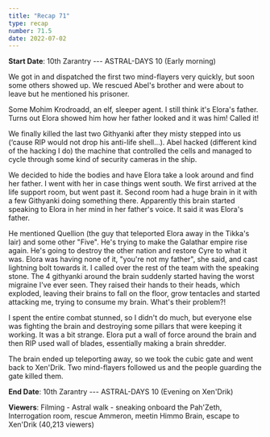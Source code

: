 ```yaml
---
title: "Recap 71"
type: recap
number: 71.5
date: 2022-07-02
---
```


**Start Date**: 10th Zarantry --- ASTRAL-DAYS 10 (Early morning)

We got in and dispatched the first two mind-flayers very quickly, but soon some others showed up. We rescued Abel's brother and were about to leave but he mentioned his prisoner.

Some Mohim Krodroadd, an elf, sleeper agent. I still think it's Elora's father. Turns out Elora showed him how her father looked and it was him! Called it!

We finally killed the last two Githyanki after they misty stepped into us (‘cause RIP would not drop his anti-life shell…). Abel hacked (different kind of the hacking I do) the machine that controlled the cells and managed to cycle through some kind of security cameras in the ship.

We decided to hide the bodies and have Elora take a look around and find her father. I went with her in case things went south. We first arrived at the life support room, but went past it. Second room had a huge brain in it with a few Githyanki doing something there. Apparently this brain started speaking to Elora in her mind in her father's voice. It said it was Elora's father.

He mentioned Quellion (the guy that teleported Elora away in the Tikka's lair) and some other "Five". He's trying to make the Galathar empire rise again. He's going to destroy the other nation and restore Cyre to what it was.
Elora was having none of it, "you're not my father", she said, and cast lightning bolt towards it.
I called over the rest of the team with the speaking stone. The 4 githyanki around the brain suddenly started having the worst migraine I've ever seen. They raised their hands to their heads, which exploded, leaving their brains to fall on the floor, grow tentacles and started attacking me, trying to consume my brain. What's their problem?!

I spent the entire combat stunned, so I didn't do much, but everyone else was fighting the brain and destroying some pillars that were keeping it working. It was a bit strange. Elora put a wall of force around the brain and then RIP used wall of blades, essentially making a brain shredder.

The brain ended up teleporting away, so we took the cubic gate and went back to Xen'Drik. Two mind-flayers followed us and the people guarding the gate killed them.

**End Date**: 10th Zarantry --- ASTRAL-DAYS 10 (Evening on Xen'Drik)

**Viewers**:
Filming - Astral walk - sneaking onboard the Pah'Zeth, Interrogation room, rescue Ammeron, meetin Himmo Brain, escape to Xen'Drik (40,213 viewers)
